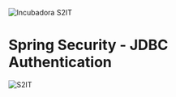 ![Incubadora S2IT](https://encrypted-tbn0.gstatic.com/images?q=tbn:ANd9GcQ-C2_s4n3abIvBV1oM0RYy39fvGRXyqB8ZPKTyNGofo2IOcvxr)

# Spring Security - JDBC Authentication

![S2IT](https://s3.amazonaws.com/sample-login/companies/avatars/000/000/038/original/whats.png?1435265818)